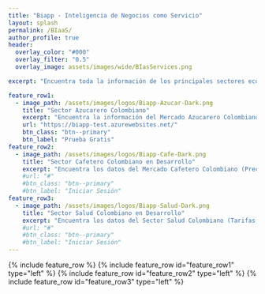 ```yaml
---
title: "Biapp - Inteligencia de Negocios como Servicio"
layout: splash
permalink: /BIaaS/
author_profile: true
header:
  overlay_color: "#000"
  overlay_filter: "0.5"  
  overlay_image: assets/images/wide/BIasServices.png

excerpt: "Encuentra toda la información de los principales sectores económicos colombianos, en un solo lugar. "

feature_row1:
  - image_path: /assets/images/logos/Biapp-Azucar-Dark.png
    title: "Sector Azucarero Colombiano"
    excerpt: "Encuentra la información del Mercado Azucarero Colombiano en un solo lugar (Precios, Clima, Tasa de cambio, Aranceles, Previsiones, Noticias)"
    url: "https://biapp-test.azurewebsites.net/"
    btn_class: "btn--primary"
    btn_label: "Prueba Gratis"
feature_row2:
  - image_path: /assets/images/logos/Biapp-Cafe-Dark.png
    title: "Sector Cafetero Colombiano en Desarrollo"
    excerpt: "Encuentra los datos del Mercado Cafetero Colombiano (Precios, Clima, Proyecciones, Noticias)"
    #url: "#"
    #btn_class: "btn--primary"
    #btn_label: "Iniciar Sesión"
feature_row3:
  - image_path: /assets/images/logos/Biapp-Salud-Dark.png
    title: "Sector Salud Colombiano en Desarrollo"
    excerpt: "Encuentra los datos del Sector Salud Colombiano (Tarifas, Poblaciones por EPS, Noticias...)"
    #url: "#"
    #btn_class: "btn--primary"
    #btn_label: "Iniciar Sesión"
---
```


{% include feature_row %}
{% include feature_row id="feature_row1" type="left" %}
{% include feature_row id="feature_row2" type="left" %}
{% include feature_row id="feature_row3" type="left" %}
